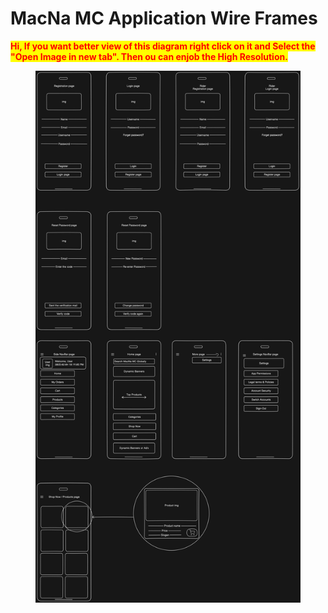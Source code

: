 # MacNa MC Application Wire Frames

<mark style="color:red;">**Hi, If you want better view of this diagram right click on it and Select the "Open Image in new tab". Then ou can enjob the High Resolution.**</mark>

<figure><img src=".gitbook/assets/diagram-export-2-6-2025-2_27_57-AM.svg" alt=""><figcaption></figcaption></figure>
